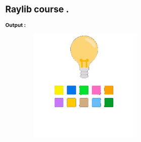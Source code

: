 # Raylib course .

### Output :
<p align="center">
    <img src="https://github.com/glULTRA/LearnRaylib/blob/z-Course-Resources/course_res/gif/26.gif" alt="Loading">
</p>

